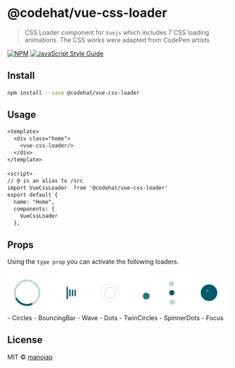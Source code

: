 # @codehat/vue-css-loader

> CSS Loader component for `Vuejs` which includes 7 CSS loading animations. The CSS works were adapted from CodePen artists

[![NPM](https://img.shields.io/npm/v/@codehat/vue-css-loader.svg)](https://www.npmjs.com/package/@codehat/vue-css-loader) [![JavaScript Style Guide](https://img.shields.io/badge/code_style-standard-brightgreen.svg)](https://standardjs.com)

## Install

```bash
npm install --save @codehat/vue-css-loader
```

## Usage

```
<template>
  <div class="home">
    <vue-css-loader/>
  </div>
</template>

<script>
// @ is an alias to /src
import VueCssLoader  from '@codehat/vue-css-loader'
export default {
  name: "Home",
  components: {
    VueCssLoader
  },

```

## Props

Using the `type prop` you can activate the following loaders.

<img src='./loaderss.png'/>
- Circles
- BouncingBar
- Wave
- Dots
- TwinCircles
- SpinnerDots
- Focus


## License

MIT © [manojap](https://github.com/manojap)
